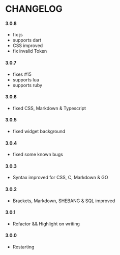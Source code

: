 # CHANGELOG

#### 3.0.8

- fix js
- supports dart
- CSS improved
- fix invalid Token

#### 3.0.7

- fixes #15
- supports lua
- supports ruby

#### 3.0.6

- fixed CSS, Markdown & Typescript

#### 3.0.5

- fixed widget background

#### 3.0.4

- fixed some known bugs

#### 3.0.3

- Syntax improved for CSS, C, Markdown & GO

#### 3.0.2

- Brackets, Markdown, SHEBANG & SQL improved

#### 3.0.1

- Refactor && Highlight on writing

#### 3.0.0

- Restarting
